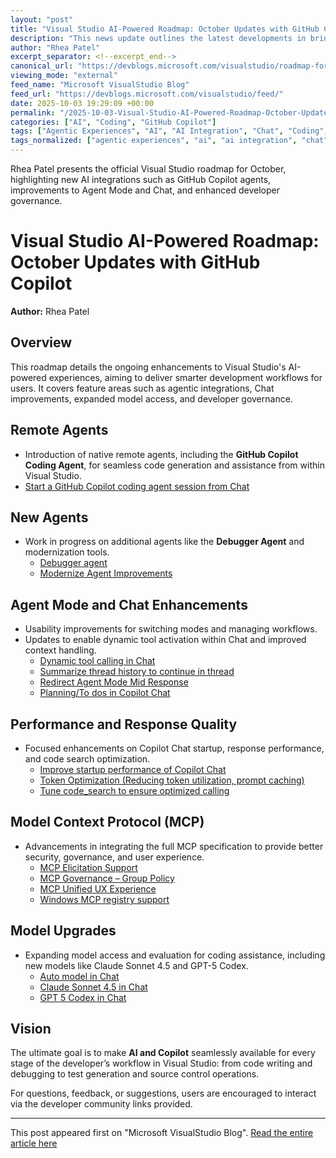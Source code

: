 ```yaml
---
layout: "post"
title: "Visual Studio AI-Powered Roadmap: October Updates with GitHub Copilot"
description: "This news update outlines the latest developments in bringing AI-powered agentic experiences to Visual Studio, including integration with GitHub Copilot, new debugging and modernization agents, improvements to Agent Mode and Chat, expanded model support, and governance enhancements via the Model Context Protocol. The roadmap emphasizes making AI tools seamlessly available throughout the development workflow."
author: "Rhea Patel"
excerpt_separator: <!--excerpt_end-->
canonical_url: "https://devblogs.microsoft.com/visualstudio/roadmap-for-ai-in-visual-studio-october/"
viewing_mode: "external"
feed_name: "Microsoft VisualStudio Blog"
feed_url: "https://devblogs.microsoft.com/visualstudio/feed/"
date: 2025-10-03 19:29:09 +00:00
permalink: "/2025-10-03-Visual-Studio-AI-Powered-Roadmap-October-Updates-with-GitHub-Copilot.html"
categories: ["AI", "Coding", "GitHub Copilot"]
tags: ["Agentic Experiences", "AI", "AI Integration", "Chat", "Coding", "Coding Agent", "Coding Productivity", "Copilot", "Copilot Chat", "Debugger Agent", "Developer Tools", "Dynamic Tool Calling", "GitHub Copilot", "IDE", "MCP", "Modernize Agent", "News", "Performance Optimization", "VS"]
tags_normalized: ["agentic experiences", "ai", "ai integration", "chat", "coding", "coding agent", "coding productivity", "copilot", "copilot chat", "debugger agent", "developer tools", "dynamic tool calling", "github copilot", "ide", "mcp", "modernize agent", "news", "performance optimization", "vs"]
---
```


Rhea Patel presents the official Visual Studio roadmap for October, highlighting new AI integrations such as GitHub Copilot agents, improvements to Agent Mode and Chat, and enhanced developer governance.<!--excerpt_end-->

# Visual Studio AI-Powered Roadmap: October Updates with GitHub Copilot

**Author:** Rhea Patel

## Overview

This roadmap details the ongoing enhancements to Visual Studio's AI-powered experiences, aiming to deliver smarter development workflows for users. It covers feature areas such as agentic integrations, Chat improvements, expanded model access, and developer governance.

## Remote Agents

- Introduction of native remote agents, including the **GitHub Copilot Coding Agent**, for seamless code generation and assistance from within Visual Studio.
- [Start a GitHub Copilot coding agent session from Chat](https://developercommunity.visualstudio.com/t/Start-a-GitHub-Copilot-coding-agent-sess/10975250?q=coding+agent+)

## New Agents

- Work in progress on additional agents like the **Debugger Agent** and modernization tools.
   - [Debugger agent](https://developercommunity.visualstudio.com/t/Copilot-Debugging--Agent-in-Visual-Studi/10951168?)
   - [Modernize Agent Improvements](https://developercommunity.visualstudio.com/t/Modernize-Agent-Improvements/10975284)

## Agent Mode and Chat Enhancements

- Usability improvements for switching modes and managing workflows.
- Updates to enable dynamic tool activation within Chat and improved context handling.
   - [Dynamic tool calling in Chat](https://developercommunity.visualstudio.com/t/Dynamic-tool-calling-in-Chat/10975291)
   - [Summarize thread history to continue in thread](https://developercommunity.visualstudio.com/t/Summarize-thread-history-when-limits-are/10975263)
   - [Redirect Agent Mode Mid Response](https://developercommunity.visualstudio.com/t/Redirect-Agent-Mode-Mid-Response/10956902)
   - [Planning/To dos in Copilot Chat](https://developercommunity.visualstudio.com/t/PlanningTo-dos-in-Copilot-Chat/10951150)

## Performance and Response Quality

- Focused enhancements on Copilot Chat startup, response performance, and code search optimization.
   - [Improve startup performance of Copilot Chat](https://developercommunity.visualstudio.com/t/Improve-startup-performance-of-Copilot-C/10976484)
   - [Token Optimization (Reducing token utilization, prompt caching)](https://developercommunity.visualstudio.com/t/Token-Optimization-Reducing-token-utili/10976486)
   - [Tune code_search to ensure optimized calling](https://developercommunity.visualstudio.com/t/Tune-code_search-to-ensure-optimized-cal/10976487)

## Model Context Protocol (MCP)

- Advancements in integrating the full MCP specification to provide better security, governance, and user experience.
   - [MCP Elicitation Support](https://developercommunity.visualstudio.com/t/MCP-Elicitation-Support-in-Chat/10975264)
   - [MCP Governance – Group Policy](https://developercommunity.visualstudio.com/t/Visual-Studio-enables-governance-to-supp/10951779)
   - [MCP Unified UX Experience](https://developercommunity.visualstudio.com/t/MCP-Unified-UX-Experience/10975289)
   - [Windows MCP registry support](https://developercommunity.visualstudio.com/t/Windows-MCP-registry-support/10976489)

## Model Upgrades

- Expanding model access and evaluation for coding assistance, including new models like Claude Sonnet 4.5 and GPT-5 Codex.
   - [Auto model in Chat](https://developercommunity.visualstudio.com/t/Auto-model-for-Copilot-Chat/10975254)
   - [Claude Sonnet 4.5 in Chat](https://developercommunity.visualstudio.com/t/Add-Claude-Sonnet-45-Integration-for-Vi/10974906?dialog=comment)
   - [GPT 5 Codex in Chat](https://developercommunity.visualstudio.com/t/Add-GPT-5-Codex-in-Copilot-Chat/10975261)

## Vision

The ultimate goal is to make **AI and Copilot** seamlessly available for every stage of the developer’s workflow in Visual Studio: from code writing and debugging to test generation and source control operations.

For questions, feedback, or suggestions, users are encouraged to interact via the developer community links provided.

---

This post appeared first on "Microsoft VisualStudio Blog". [Read the entire article here](https://devblogs.microsoft.com/visualstudio/roadmap-for-ai-in-visual-studio-october/)
